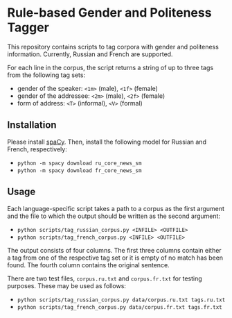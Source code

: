 # Rule-based Gender and Politeness Tagger

This repository contains scripts to tag corpora with
gender and politeness information. Currently, Russian
and French are supported.

For each line in the corpus, the script returns a string
of up to three tags from the following tag sets:
- gender of the speaker: `<1m>` (male), `<1f>` (female)
- gender of the addressee: `<2m>` (male), `<2f>` (female)
- form of address: `<T>` (informal), `<V>` (formal)

## Installation

Please install [spaCy](https://spacy.io/usage).
Then, install the following model for Russian and French,
respectively:

- `python -m spacy download ru_core_news_sm`
- `python -m spacy download fr_core_news_sm`

## Usage

Each language-specific script takes a path to a corpus
as the first argument and the file to which the output
should be written as the second argument:

- `python scripts/tag_russian_corpus.py <INFILE> <OUTFILE>`
- `python scripts/tag_french_corpus.py <INFILE> <OUTFILE>`

The output consists of four columns. The first three columns
contain either a tag from one of the respective tag set or it is
empty of no match has been found. The fourth column contains the
original sentence.

There are two test files, `corpus.ru.txt` and `corpus.fr.txt` for
testing purposes. These may be used as follows:

- `python scripts/tag_russian_corpus.py data/corpus.ru.txt tags.ru.txt`
- `python scripts/tag_french_corpus.py data/corpus.fr.txt tags.fr.txt`
